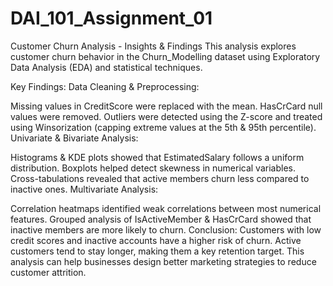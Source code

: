 # DAI_101_Assignment_01
Customer Churn Analysis - Insights & Findings
This analysis explores customer churn behavior in the Churn_Modelling dataset using Exploratory Data Analysis (EDA) and statistical techniques.

Key Findings:
Data Cleaning & Preprocessing:

Missing values in CreditScore were replaced with the mean.
HasCrCard null values were removed.
Outliers were detected using the Z-score and treated using Winsorization (capping extreme values at the 5th & 95th percentile).
Univariate & Bivariate Analysis:

Histograms & KDE plots showed that EstimatedSalary follows a uniform distribution.
Boxplots helped detect skewness in numerical variables.
Cross-tabulations revealed that active members churn less compared to inactive ones.
Multivariate Analysis:

Correlation heatmaps identified weak correlations between most numerical features.
Grouped analysis of IsActiveMember & HasCrCard showed that inactive members are more likely to churn.
Conclusion:
Customers with low credit scores and inactive accounts have a higher risk of churn.
Active customers tend to stay longer, making them a key retention target.
This analysis can help businesses design better marketing strategies to reduce customer attrition.
